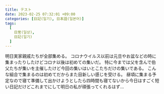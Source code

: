 ```yaml
---
title: テスト
date: 2023-02-25 07:32:01 +09:00
categories: [日記(일기), 日本語(일본어)]
tags:
  [
    日常(일상),
    日記(일기)
  ]
---
```

明日実家親戚たちが全部集める。
コロナウイルス以前は元旦やお盆などの時に集まったりしたけどコロナ以後は初めての集いだ。
特に今までは父を含んで伯父たちが集いを主催したけど今回の集いはいとこたちだけの集いである。
こんな組合で集まるのは初めてだからまた目新しい感じを受ける。
昼頃に集まる予定なので寝て準備して出かけようとしたら四時間も寝てないから今日はすごく短い日記だけどこれまでにして明日の私が頑張ってくれるはず…